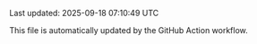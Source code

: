 Last updated: 2025-09-18 07:10:49 UTC

This file is automatically updated by the GitHub Action workflow.
